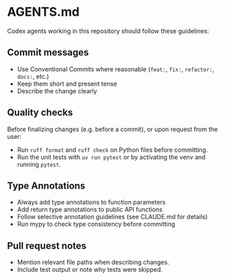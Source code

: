# AGENTS.md

Codex agents working in this repository should follow these guidelines:

## Commit messages

- Use Conventional Commits where reasonable (`feat:`, `fix:`, `refactor:`, `docs:`, etc.)
- Keep them short and present tense
- Describe the change clearly

## Quality checks

Before finalizing changes (e.g. before a commit), or upon request from the user:

- Run `ruff format` and `ruff check` on Python files before committing.
- Run the unit tests with `uv run pytest` or by activating the venv and running `pytest`.

## Type Annotations

- Always add type annotations to function parameters
- Add return type annotations to public API functions
- Follow selective annotation guidelines (see CLAUDE.md for details)
- Run mypy to check type consistency before committing

## Pull request notes

- Mention relevant file paths when describing changes.
- Include test output or note why tests were skipped.
